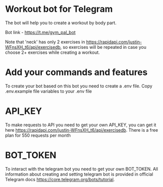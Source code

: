 # Workout bot for Telegram

The bot will help you to create a workout by body part.

Bot link - https://t.me/gym_pal_bot 

Note that 'neck' has only 2 exercises in https://rapidapi.com/justin-WFnsXH_t6/api/exercisedb, so exercises will be repeated in case you choose 2+ exercises while creating a workout. 

# Add your commands and features
To create your bot based on this bot you need to create a .env file. Copy .env.example file variables to your .env file

# API_KEY
To make requests to API you need to get your own API_KEY, you can get it here https://rapidapi.com/justin-WFnsXH_t6/api/exercisedb. There is a free plan for 550 requests per month

# BOT_TOKEN
To interact with the telegram bot you need to get your own BOT_TOKEN. All information about creating and setting telegram bot is provided in official Telegram docs https://core.telegram.org/bots/tutorial.
